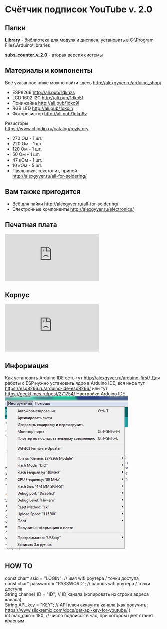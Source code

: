# Счётчик подписок YouTube v. 2.0

## Папки

**Library** - библиотека для модуля и дисплея, установить в C:\Program Files\Arduino\libraries
  
**subs_counter_v_2.0** - вторая версия системы

##  Материалы и компоненты
Всё указанное ниже можно найти здесь
http://alexgyver.ru/arduino_shop/  
* ESP8266 http://ali.pub/1dknzs
* LCD 1602 I2C http://ali.pub/1dko5f
* Понижайка http://ali.pub/1dko9i
* RGB LED http://ali.pub/1dkoin
* Фоторезистор http://ali.pub/1dkp9v

Резисторы  
https://www.chipdip.ru/catalog/rezistory  
* 270 Ом - 1 шт.
* 220 Ом - 1 шт.
* 120 Ом - 1 шт.
* 50 Ом - 1 шт.
* 47 кОм - 1 шт.
* 10 кОм - 5 шт.
* Паяльники, текстолит, припой  
http://alexgyver.ru/all-for-soldering/

## Вам также пригодится 
* Всё для пайки http://alexgyver.ru/all-for-soldering/
* Электронные компоненты http://alexgyver.ru/electronics/

## Печатная плата
![PCB](https://github.com/AlexGyver/YouTube_widget/blob/master/Scheme%2C%20drawings/pcb_last_print.pdf)

## Корпус
![BODY](https://github.com/AlexGyver/YouTube_widget/blob/master/Scheme%2C%20drawings/Drawings.pdf)

## Информация
Как установить Arduino IDE есть тут http://alexgyver.ru/arduino-first/
Для работы с ESP нужно установить ядро в Arduino IDE, вся инфа тут https://esp8266.ru/arduino-ide-esp8266/ или тут https://geektimes.ru/post/271754/
Настройки Arduino IDE  
![SETTINGS](https://github.com/AlexGyver/YouTube_widget/blob/master/Scheme%2C%20drawings/settings.jpg)


## HOW TO
const char* ssid = "LOGIN";           // имя wifi роутера / точки доступа  
const char* password = "PASSWORD";    // пароль wifi роутера / точки доступа  
String channel_ID = "ID";             // ID канала (копировать из строки адреса канала)  
String API_key = "KEY";               // API ключ аккаунта канала (как получить: https://www.slickremix.com/docs/get-api-key-for-youtube/ )  
int max_gain = 180;   // число подписок в час, при котором цвет станет красным  